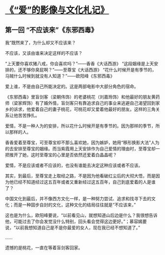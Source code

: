 # [《“爱”的影像与文化札记》](https://github.com/raffello/raffello.github.io)

## 第一回 “不应该来”《东邪西毒》

我”既然来了，为什么却又不应该来？

不应该，又该由谁来决定这样的不应该？

“上天要你喜欢猪八戒，你会喜欢吗？”——香香《大话西游》
“这段姻缘是上天安排的，还不够你臭屁啊？”——至尊宝《大话西游》
“花什么时候开是有季节的，马贼什么时候到就没有人知道？”——欧阳峰《东邪西毒》

爱上谁，不是由自己所能决定的。这是两部电影中大部分角色的宿命。

《东邪西毒》里盲剑客（梁朝伟饰）的老婆桃花（刘嘉玲饰）和他最好的朋友黄药师（梁家辉饰）有了婚外情，盲剑客只有靠追求自己的事业来逃避自己渴望回到家乡的诉求，他爱着自己的妻子桃花，可桃花却又爱着他最好的朋友。这样的三角关系让他苦苦挣扎。

爱情，不是一种人为的安排，所以花什么时候开是有季节的。因为那样的季节，所以那样的人。

香香爱着至尊宝，可至尊宝却不那么喜欢她，因为嫉妒，她用“移形换影大法”人为的去安排至尊宝的姻缘。而当紫霞用上天安排作为自己爱情的理由时，至尊宝却一把推开了她，这时至尊宝的心里是否依然还爱着白晶晶呢？

爱情，不是应该或者不应该的，也没有谁能去决定这种应该或者不应该。

其实，到最后，至尊宝走上取经之路，不是因为他看破红尘后的大彻大悟，而是因为他已经不知道经过这五百年或者又重新经过这五百年，自己到底爱着的人是谁了？

中国文化到最后，并不像西方文化一样，是一种努力尝试、追求和找寻下去的文化；而是一种固步自封的文化，这种文化的结局往往就是“不应该来，”

这也是为什么，欧阳峰要说，“以前看见山，就想知道山后边是什么？我很想告诉他，可能过去了你会发觉没什么特别，回头看会觉得这边更好。”；慕容嫣要说，“以前我想知道自己是不是你最爱的女人，现在我已经不想知道了。”

……

遗憾的是桃花，一直在等着盲剑客回家。
